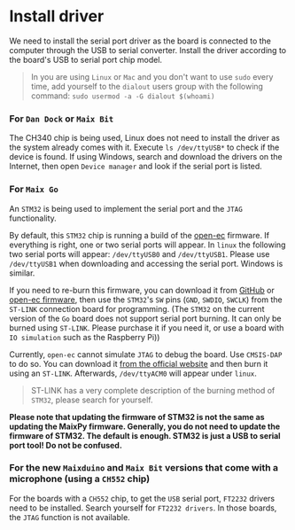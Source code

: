 Install driver
====

We need to install the serial port driver as the board is connected to the computer through the USB to serial converter. Install the driver according to the board's USB to serial port chip model.

> In you are using `Linux` or `Mac` and you don't want to use `sudo` every time, add yourself to the `dialout` users group with the following command: `sudo usermod -a -G dialout $(whoami)`

### For `Dan Dock` or `Maix Bit`

The CH340 chip is being used, Linux does not need to install the driver as the system already comes with it. Execute `ls /dev/ttyUSB*` to check if the device is found. If using Windows, search and download the drivers on the Internet, then open `Device manager` and look if the serial port is listed.

### For `Maix Go`

An `STM32` is being used to implement the serial port and the `JTAG` functionality.

By default, this `STM32` chip is running a build of the [open-ec](https://github.com/sipeed/open-ec) firmware. If everything is right, one or two serial ports will appear. In `linux` the following two serial ports will appear: `/dev/ttyUSB0` and `/dev/ttyUSB1`. Please use `/dev/ttyUSB1` when downloading and accessing the serial port. Windows is similar.

If you need to re-burn this firmware, you can download it from [GitHub](https://github.com/sipeed/open-ec/releases) or [open-ec firmware](http://dl.sipeed.com/MAIX/tools/flash-zero.bin), then use the `STM32`'s `SW` pins (`GND`, `SWDIO`, `SWCLK`) from the `ST-LINK` connection board for programming. (The `STM32` on the current version of the `Go` board does not support serial port burning. It can only be burned using `ST-LINK`. Please purchase it if you need it, or use a board with `IO simulation` such as the Raspberry Pi))

Currently, `open-ec` cannot simulate `JTAG` to debug the board. Use `CMSIS-DAP` to do so. You can download it [from the official website](http://dl.sipeed.com/MAIX/tools/maix_go_cmsisdap_new.hex) and then burn it using an `ST-LINK`. Afterwards, `/dev/ttyACM0` will appear under `linux`.

> ST-LINK has a very complete description of the burning method of `STM32`, please search for yourself.

**Please note that updating the firmware of STM32 is not the same as updating the MaixPy firmware. Generally, you do not need to update the firmware of STM32. The default is enough. STM32 is just a USB to serial port tool! Do not be confused.**

### For the new `Maixduino` and `Maix Bit` versions that come with a microphone (using a `CH552` chip)

For the boards with a `CH552` chip, to get the `USB` serial port, `FT2232` drivers need to be installed. Search yourself for `FT2232 drivers`. In those boards, the `JTAG` function is not available.